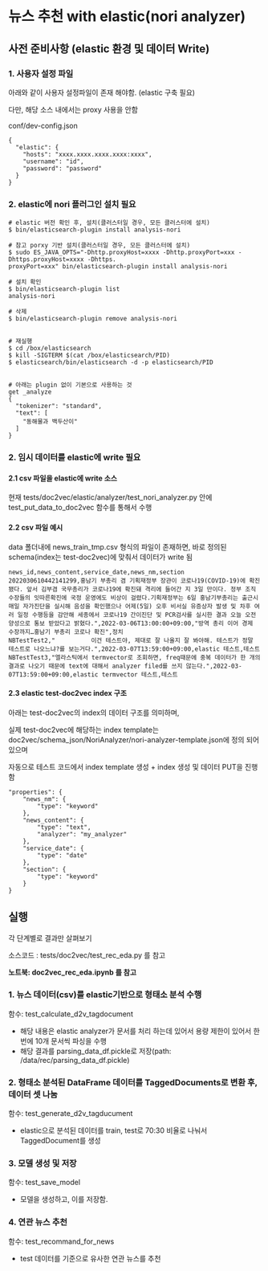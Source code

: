 # 뉴스 추천 with elastic(nori analyzer)

## 사전 준비사항 (elastic 환경 및 데이터 Write)
### 1. 사용자 설정 파일
아래와 같이 사용자 설정파일이 존재 해야함. (elastic 구축 필요)

다만, 해당 소스 내에서는 proxy 사용을 안함

conf/dev-config.json
```
{
  "elastic": {
    "hosts": "xxxx.xxxx.xxxx.xxxx:xxxx",
    "username": "id",
    "password": "password"
  }
}
```
### 2. elastic에 nori 플러그인 설치 필요
```
# elastic 버전 확인 후, 설치(클러스터일 경우, 모든 클러스터에 설치)
$ bin/elasticsearch-plugin install analysis-nori

# 참고 porxy 기반 설치(클러스터일 경우, 모든 클러스터에 설치) 
$ sudo ES_JAVA_OPTS="-Dhttp.proxyHost=xxxx -Dhttp.proxyPort=xxx -Dhttps.proxyHost=xxxx -Dhttps.
proxyPort=xxx" bin/elasticsearch-plugin install analysis-nori

# 설치 확인
$ bin/elasticsearch-plugin list
analysis-nori

# 삭제
$ bin/elasticsearch-plugin remove analysis-nori

 
# 재실행
$ cd /box/elasticsearch
$ kill -SIGTERM $(cat /box/elasticsearch/PID)
$ elasticsearch/bin/elasticsearch -d -p elasticsearch/PID
 

# 아래는 plugin 없이 기본으로 사용하는 것
get _analyze
{
  "tokenizer": "standard",
  "text": [
    "동해물과 백두산이"
  ]
}
```

### 2. 임시 데이터를 elastic에 write 필요
#### 2.1 csv 파일을 elastic에 write 소스

현재 tests/doc2vec/elastic/analyzer/test_nori_analyzer.py 안에 test_put_data_to_doc2vec 함수를 통해서 수행

#### 2.2 csv 파일 예시
data 폴더내에 news_train_tmp.csv 형식의 파일이 존재하면, 바로 정의된 schema(index는 test-doc2vec)에 맞춰서 데이터가 write 됨

```
news_id,news_content,service_date,news_nm,section
2022030610442141299,홍남기 부총리 겸 기획재정부 장관이 코로나19(COVID-19)에 확진됐다. 앞서 김부겸 국무총리가 코로나19에 확진돼 격리에 들어간 지 3일 만이다. 정부 조직 수장들의 잇따른확진에 국정 운영에도 비상이 걸렸다.기획재정부는 6일 홍남기부총리는 출근시 매일 자가진단을 실시해 음성을 확인했으나 어제(5일) 오후 비서실 유증상자 발생 및 차후 여러 일정 수행등을 감안해 세종에서 코로나19 간이진단 및 PCR검사를 실시한 결과 오늘 오전 양성으로 통보 받았다고 밝혔다.",2022-03-06T13:00:00+09:00,"방역 총리 이어 경제 수장까지…홍남기 부총리 코로나 확진",정치
NBTestTest2,"          이건 테스트야, 제대로 잘 나올지 잘 봐야해. 테스트가 정말 테스트로 나오느냐?를 보는거다.",2022-03-07T13:59:00+09:00,elastic 테스트,테스트
NBTestTest3,"엘라스틱에서 termvector로 조회하면, freq때문에 중복 데이터가 한 개의 결과로 나오기 때문에 text에 대해서 analyzer filed를 쓰지 않는다.",2022-03-07T13:59:00+09:00,elastic termvector 테스트,테스트
```

#### 2.3 elastic test-doc2vec index 구조
아래는 test-doc2vec의 index의 데이터 구조를 의미하며, 

실제 test-doc2vec에 해당하는 index template는 doc2vec/schema_json/NoriAnalyzer/nori-analyzer-template.json에 정의 되어 있으며

자동으로 테스트 코드에서 index template 생성 + index 생성 및 데이터 PUT을 진행함

```
"properties": {
    "news_nm": {
        "type": "keyword"
    },
    "news_content": {
        "type": "text",
        "analyzer": "my_analyzer"
    },
    "service_date": {
        "type": "date"
    },
    "section": {
        "type": "keyword"
    }
}
```

## 실행 
각 단계별로 결과만 살펴보기

소스코드 : tests/doc2vec/test_rec_eda.py 를 참고

**노트북: doc2vec_rec_eda.ipynb 를 참고** 


### 1. 뉴스 데이터(csv)를 elastic기반으로 형태소 분석 수행

함수: test_calculate_d2v_tagdocument
- 해당 내용은 elastic analyzer가 문서를 처리 하는데 있어서 용량 제한이 있어서 한번에 10개 문서씩 파싱을 수행
- 해당 결과를 parsing_data_df.pickle로 저장(path: /data/rec/parsing_data_df.pickle)

### 2. 형태소 분석된 DataFrame 데이터를 TaggedDocuments로 변환 후, 데이터 셋 나눔

함수: test_generate_d2v_tagducument
- elastic으로 분석된 데이터를 train, test로 70:30 비율로 나눠서 TaggedDocument를 생성

### 3. 모델 생성 및 저장

함수: test_save_model
- 모델을 생성하고, 이를 저장함.

### 4. 연관 뉴스 추천

함수: test_recommand_for_news
- test 데이터를 기준으로 유사한 연관 뉴스를 추천